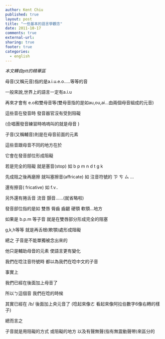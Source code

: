 ```yaml
---
author: Kent Chiu
published: true
layout: post
title: "一些基本的語言學觀念"
date: 2011-10-17
comments: true
external-url:
sharing: true
footer: true
categories:
  - english
---
```





*本文轉自ptt的精華區*

母音(又稱元音)指的是a.i.u.e.o…..等等的音

一般來說,世界上的語言一定有a.i.u

再來才會有 e.o和雙母音等(雙母音指的是如au,ou,ai…由兩個母音組成的元音)

這些音在發音時 發音器官沒有受到阻礙

(合唱團發音練習時嗚嗚叫的就是母音 )

子音(又稱輔音)則是在母音前面的元素

這些音跟母音不同的地方在於

它會在發音部位形成阻礙

若是完全的阻礙 就是塞音(stop) 如 b p m n d t g k

先成阻之後再磨擦 就叫塞擦音(affricate) 如 注音符號的 ㄗ ㄘ ㄙ …

還有擦音( fricative) 如 f.v..

另外還有捲舌音 流音 顫音……(就省略啦)

發音部位指的是如 雙唇 脣齒 齒齦 硬顎 軟顎…地方

如果是 b.p.m 等子音 就是在雙唇部分形成完全的阻塞

g,k,h等等 就是再舌根(軟顎)處形成阻礙

總之 子音是不能單獨被念出來的

他只是輔助母音的元素 使語言更有變化

我們在唸注音符號時 都以為我們在唸中文的子音

事實上

我們已經在後面加上母音了

所以ㄅ這個音 我們在唸的時候

其實已經在 /b/ 後面加上央元音了 (唸起來像ㄜ
看起來像阿拉伯數字6像右轉的樣子)

總而言之

子音就是用阻礙的方式 或阻礙的地方 以及有聲無聲(指有無震動聲帶)來區分的

